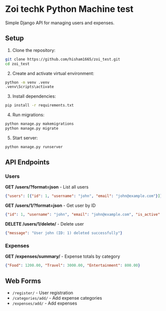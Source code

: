 # Zoi techk Python Machine test 

Simple Django API for managing users and expenses.

## Setup

1. Clone the repository:
```bash
git clone https://github.com/hisham1665/zoi_test.git
cd zoi_test
```

2. Create and activate virtual environment:
```bash
python -m venv .venv
.venv\Scripts\activate
```

3. Install dependencies:
```bash
pip install -r requirements.txt
```

4. Run migrations:
```bash
python manage.py makemigrations
python manage.py migrate
```

5. Start server:
```bash
python manage.py runserver
```

## API Endpoints

### Users

**GET /users/?format=json** - List all users
```json
{"users": [{"id": 1, "username": "john", "email": "john@example.com"}]}
```

**GET /users/1/?format=json** - Get user by ID
```json
{"id": 1, "username": "john", "email": "john@example.com", "is_active": true}
```

**DELETE /users/1/delete/** - Delete user
```json
{"message": "User john (ID: 1) deleted successfully"}
```

### Expenses

**GET /expenses/summary/** - Expense totals by category
```json
{"Food": 1200.00, "Travel": 3000.00, "Entertainment": 800.00}
```

## Web Forms

- `/register/` - User registration
- `/categories/add/` - Add expense categories  
- `/expenses/add/` - Add expenses